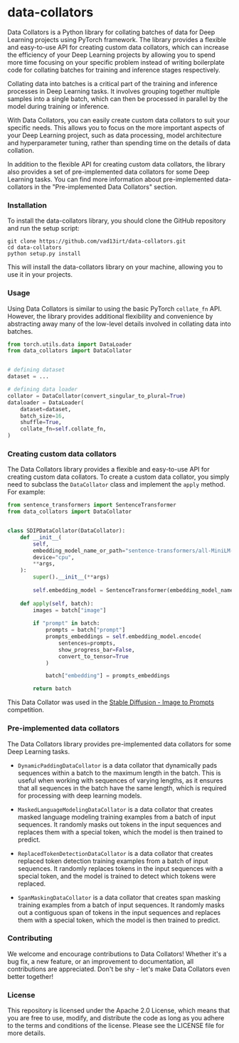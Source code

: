 # data-collators

Data Collators is a Python library for collating batches of data for Deep Learning projects using PyTorch framework. The library provides a flexible and easy-to-use API for creating custom data collators, which can increase the efficiency of your Deep Learning projects by allowing you to spend more time focusing on your specific problem instead of writing boilerplate code for collating batches for training and inference stages respectively.

Collating data into batches is a critical part of the training and inference processes in Deep Learning tasks. It involves grouping together multiple samples into a single batch, which can then be processed in parallel by the model during training or inference.

With Data Collators, you can easily create custom data collators to suit your specific needs. This allows you to focus on the more important aspects of your Deep Learning project, such as data processing, model architecture and hyperparameter tuning, rather than spending time on the details of data collation.

In addition to the flexible API for creating custom data collators, the library also provides a set of pre-implemented data collators for some Deep Learning tasks. You can find more information about pre-implemented data-collators in the "Pre-implemented Data Collators" section.


### Installation
To install the data-collators library, you should clone the GitHub repository and run the setup script:

```
git clone https://github.com/vad13irt/data-collators.git
cd data-collators
python setup.py install
```

This will install the data-collators library on your machine, allowing you to use it in your projects.

### Usage

Using Data Collators is similar to using the basic PyTorch `collate_fn` API. However, the library provides additional flexibility and convenience by abstracting away many of the low-level details involved in collating data into batches.

```py
from torch.utils.data import DataLoader
from data_collators import DataCollator


# defining dataset
dataset = ...

# defining data loader
collator = DataCollator(convert_singular_to_plural=True)
dataloader = DataLoader(
    dataset=dataset, 
    batch_size=16,
    shuffle=True,
    collate_fn=self.collate_fn, 
)

```

### Creating custom data collators

The Data Collators library provides a flexible and easy-to-use API for creating custom data collators. To create a custom data collator, you simply need to subclass the `DataCollator` class and implement the `apply` method. For example:

```py
from sentence_transformers import SentenceTransformer
from data_collators import DataCollator


class SDIPDataCollator(DataCollator):
    def __init__(
        self, 
        embedding_model_name_or_path="sentence-transformers/all-MiniLM-L6-v2", 
        device="cpu", 
        **args,
    ):
        super().__init__(**args)
        
        self.embedding_model = SentenceTransformer(embedding_model_name_or_path, device=device)
    
    def apply(self, batch):
        images = batch["image"]
         
        if "prompt" in batch:
            prompts = batch["prompt"]
            prompts_embeddings = self.embedding_model.encode(
                sentences=prompts,
                show_progress_bar=False, 
                convert_to_tensor=True
            )

            batch["embedding"] = prompts_embeddings

        return batch
```

This Data Collator was used in the [Stable Diffusion - Image to Prompts](https://www.kaggle.com/competitions/stable-diffusion-image-to-prompts) competition.

### Pre-implemented data collators

The Data Collators library provides pre-implemented data collators for some Deep Learning tasks.

- `DynamicPaddingDataCollator` is a data collator that dynamically pads sequences within a batch to the maximum length in the batch. This is useful when working with sequences of varying lengths, as it ensures that all sequences in the batch have the same length, which is required for processing with deep learning models.

- `MaskedLanguageModelingDataCollator` is a data collator that creates masked language modeling training examples from a batch of input sequences. It randomly masks out tokens in the input sequences and replaces them with a special token, which the model is then trained to predict.

- `ReplacedTokenDetectionDataCollator` is a data collator that creates replaced token detection training examples from a batch of input sequences. It randomly replaces tokens in the input sequences with a special token, and the model is trained to detect which tokens were replaced.

- `SpanMaskingDataCollator` is a data collator that creates span masking training examples from a batch of input sequences. It randomly masks out a contiguous span of tokens in the input sequences and replaces them with a special token, which the model is then trained to predict.


### Contributing
We welcome and encourage contributions to Data Collators! Whether it's a bug fix, a new feature, or an improvement to documentation, all contributions are appreciated. Don't be shy - let's make Data Collators even better together!

### License
This repository is licensed under the Apache 2.0 License, which means that you are free to use, modify, and distribute the code as long as you adhere to the terms and conditions of the license. Please see the LICENSE file for more details.